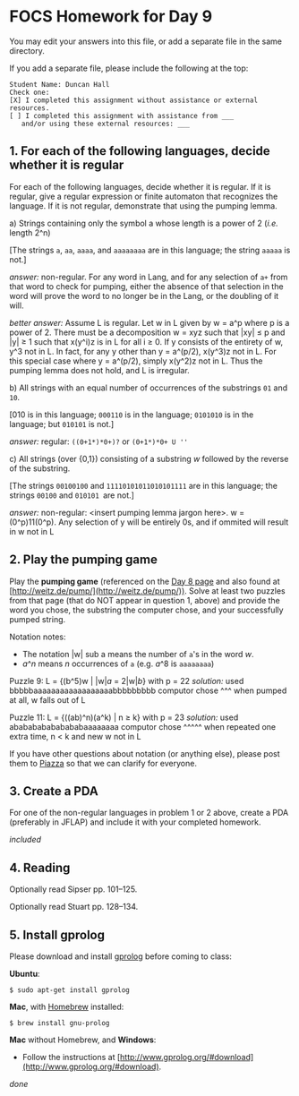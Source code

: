 # FOCS Homework for Day 9

You may edit your answers into this file, or add a separate file in the same directory.

If you add a separate file, please include the following at the top:

```
Student Name: Duncan Hall
Check one:
[X] I completed this assignment without assistance or external resources.
[ ] I completed this assignment with assistance from ___
   and/or using these external resources: ___
```

## 1. For each of the following languages, decide whether it is regular

For each of the following languages, decide whether it is regular.  If it is regular, give a regular expression or finite automaton that recognizes the language.  If it is not regular, demonstrate that using the pumping lemma.

a) Strings containing only the symbol a whose length is a power of 2 (*i.e.* length 2^n)

[The strings `a`, `aa`, `aaaa`, and `aaaaaaaa` are in this language; the string `aaaaa` is not.]

*answer:* non-regular. For any word in Lang, and for any selection of `a+` from that word to check for pumping, either the absence of that selection in the word will prove the word to no longer be in the Lang, or the doubling of it will.

*better answer:* Assume L is regular. Let w in L given by w = a^p where p is a power of 2. There must be a decomposition w = xyz such that |xy| ≤ p and |y| ≥ 1 such that x(y^i)z is in L for all i ≥ 0. If y consists of the entirety of w, y^3 not in L. In fact, for any y other than y = a^(p/2), x(y^3)z not in L. For this special case where y = a^(p/2), simply x(y^2)z not in L. Thus the pumping lemma does not hold, and L is irregular.

b) All strings with an equal number of occurrences of the substrings `01` and `10`.

[010 is in this language; `000110` is in the language; `0101010` is in the language; but `010101` is not.]

*answer:* regular: `((0+1*)*0+)?` or `(0+1*)*0+ U ''`

c) All strings (over {0,1}) consisting of a substring _w_ followed by the reverse of the substring.

[The strings `00100100` and `11110101011010101111` are in this language; the strings `00100` and `010101 `are not.]

*answer:* non-regular: \<insert pumping lemma jargon here\>. w = (0^p)11(0^p). Any selection of y will be entirely 0s, and if ommited will result in w not in L

## 2. Play the pumping game

Play the **pumping game** (referenced on the [Day 8 page](https://sites.google.com/site/focs16fall/in-class-exercises/day-8) and also found at [http://weitz.de/pump/](http://weitz.de/pump/)).  Solve at least two puzzles from that page (that do NOT appear in question 1, above) and provide the word you chose, the substring the computer chose, and your successfully pumped string.

Notation notes:

- The notation |w| sub a means the number of `a`'s in the word _w_.
- _a_^_n_ means _n_ occurrences of `a` (e.g. _a_^8 is `aaaaaaaa`)

Puzzle 9: L = {(b^5)w | |w|_a_ = 2|w|_b_} with p = 22
*solution:* used bbbbbaaaaaaaaaaaaaaaaaabbbbbbbbb
                    computor chose   ^^^
            when pumped at all, w falls out of L

Puzzle 11: L = {((ab)^n)(a^k) | n ≥ k} with p = 23
*solution:* used ababababababababaaaaaaaa
                computor chose    ^^^^^
            when repeated one extra time, n < k and new w not in L

If you have other questions about notation (or anything else), please post them to [Piazza](https://piazza.com) so that we can clarify for everyone.

## 3. Create a PDA

For one of the non-regular languages in problem 1 or 2 above, create a PDA (preferably in JFLAP) and include it with your completed homework.

*included*

## 4. Reading

Optionally read Sipser pp. 101–125.

Optionally read Stuart pp. 128–134.

## 5. Install gprolog

Please download and install [gprolog](http://www.gprolog.org) before coming to class:

**Ubuntu**:

	$ sudo apt-get install gprolog

**Mac**, with [Homebrew](http://brew.sh) installed:

	$ brew install gnu-prolog

**Mac** without Homebrew, and **Windows**:

- Follow the instructions at [http://www.gprolog.org/#download](http://www.gprolog.org/#download).

*done*
